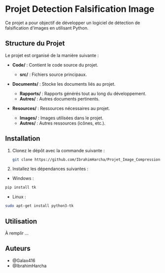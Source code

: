 # Projet Detection Falsification Image

Ce projet a pour objectif de développer un logiciel de détection de falsification d'images en utilisant Python.

## Structure du Projet

Le projet est organisé de la manière suivante :

- **Code/** : Contient le code source du projet.
  - **src/** : Fichiers source principaux.

- **Documents/** : Stocke les documents liés au projet.
  - **Rapports/** : Rapports générés tout au long du développement.
  - **Autres/** : Autres documents pertinents.

- **Resources/** : Ressources nécessaires au projet.
  - **Images/** : Images utilisées dans le projet.
  - **Autres/** : Autres ressources (icônes, etc.).

## Installation

1. Clonez le dépôt avec la commande suivante :

    ```bash
    git clone https://github.com/IbrahimHarcha/Projet_Image_Compression.git
    ```

2. Installez les dépendances suivantes :

  - Windows :
  ```bash
  pip install tk
  ```

  - Linux :
  ```bash
  sudo apt-get install python3-tk
  ```

## Utilisation

À remplir ...


## Auteurs

- @Galax416 
- @IbrahimHarcha